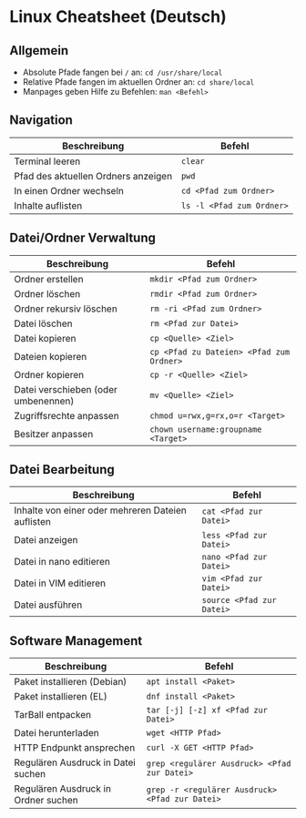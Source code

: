 # Linux Cheatsheet (Deutsch)

## Allgemein

* Absolute Pfade fangen bei `/` an: `cd /usr/share/local`
* Relative Pfade fangen im aktuellen Ordner an: `cd share/local`
* Manpages geben Hilfe zu Befehlen: `man <Befehl>`

## Navigation

| Beschreibung | Befehl |
|---|---|
| Terminal leeren | `clear` |
| Pfad des aktuellen Ordners anzeigen | `pwd` |
| In einen Ordner wechseln | `cd <Pfad zum Ordner>` |
| Inhalte auflisten | `ls -l <Pfad zum Ordner>` |

## Datei/Ordner Verwaltung

| Beschreibung | Befehl |
|---|---|
| Ordner erstellen | `mkdir <Pfad zum Ordner>` |
| Ordner löschen | `rmdir <Pfad zum Ordner>` |
| Ordner rekursiv löschen | `rm -ri <Pfad zum Ordner>` |
| Datei löschen | `rm <Pfad zur Datei>` |
| Datei kopieren | `cp <Quelle> <Ziel>` |
| Dateien kopieren | `cp <Pfad zu Dateien> <Pfad zum Ordner>` |
| Ordner kopieren | `cp -r <Quelle> <Ziel>` |
| Datei verschieben (oder umbenennen) | `mv <Quelle> <Ziel>` |
| Zugriffsrechte anpassen | `chmod u=rwx,g=rx,o=r <Target>` |
| Besitzer anpassen | `chown username:groupname <Target>` |

## Datei Bearbeitung

| Beschreibung | Befehl |
|---|---|
| Inhalte von einer oder mehreren Dateien auflisten | `cat <Pfad zur Datei>` |
| Datei anzeigen | `less <Pfad zur Datei>` |
| Datei in nano editieren | `nano <Pfad zur Datei>` |
| Datei in VIM editieren | `vim <Pfad zur Datei>` |
| Datei ausführen | `source <Pfad zur Datei>` |

## Software Management

| Beschreibung | Befehl |
|---|---|
| Paket installieren (Debian) | `apt install <Paket>` |
| Paket installieren (EL) | `dnf install <Paket>` |
| TarBall entpacken | `tar [-j] [-z] xf <Pfad zur Datei>` |
| Datei herunterladen | `wget <HTTP Pfad>` |
| HTTP Endpunkt ansprechen | `curl -X GET <HTTP Pfad>` |
| Regulären Ausdruck in Datei suchen | `grep <regulärer Ausdruck> <Pfad zur Datei>` |
| Regulären Ausdruck in Ordner suchen | `grep -r <regulärer Ausdruck> <Pfad zur Datei>` |
